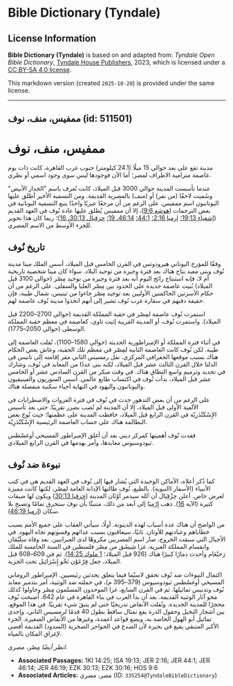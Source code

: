 # Bible Dictionary (Tyndale)

## License Information

**Bible Dictionary (Tyndale)** is based on and adapted from: _Tyndale Open Bible Dictionary_, [Tyndale House Publishers](https://tyndaleopenresources.com/), 2023, which is licensed under a [CC BY-SA 4.0 license](https://creativecommons.org/licenses/by-sa/4.0/legalcode.en).

This markdown version (created `2025-10-20`) is provided under the same license.



--------------------------------

## ممفيس، منف، نوف (id: 511501)

ممفيس، منف، نوف
===============

مدينة تقع على بعد حوالي 15 ميلًا (24\.1 كيلومتر) جنوب غرب القاهرة، كانت ذات يوم عاصمة مترامية الاطراف لمصر؛ أما الآن فوجودها ليس سوى وجود اسمي أو نظري.

عندما تأسست المدينة حوالي 3000 قبل الميلاد، كانت تُعرف باسم "الجدار الأبيض" وسُميت لاحقًا (من نفر) أو (منف) بالمصرية القديمة. ومن التسمية الأخير أطلق عليها اليونانيون اسم ممفيس. على الرغم من أن مرجعًا عبريًا واحدًا يتبع التسمية اليونانية في بعض الترجمات ([هوشع 9:6](https://ref.ly/Hos9:6))، إلا أن ممفيس يُطلق عليها عادة نُوف في العهد القديم ([إشعياء 19:13؛](https://ref.ly/Isa19:13) [إرميا 2:16؛](https://ref.ly/Jer2:16) [44:1؛](https://ref.ly/Jer44:1) [46:14، 19؛](https://ref.ly/Jer46:14,Jer46:19) [حزقيال 30:13، 16](https://ref.ly/Ezek30:13,Ezek30:16))؛ ربما كان هذا تحوير للجزء الأوسط من الاسم المصري.

تاريخ نُوف
----------

وفقًا للمؤرخ اليوناني هيرودوتس في القرن الخامس قبل الميلاد، أسس الملك مينا مدينة نُوف وبنى معبد بتاح هناك بعد فترة وجيزة من توحيد البلاد. سواء كان مينا شخصية تاريخية أم لا، فإنه استنتاج رائج اليوم أنه بعد فترة وجيزة من توحيد مِصْر (حوالي 3100 قبل الميلاد) بُنيت عاصمة جديدة على الحدود بين مِصْر العليا والسفلى. على الرغم من أن حكام الأسرتين الحاكمتين الأوليين بعد توحيد مِصْر جاءوا من ثينيس، شمال طيبة، فإن حقيقة دفنهم في سقارة غرب نُوف تشير إلى أنهم اتخذوا مدينة نُوف عاصمة لهم.

استمرت نُوف عاصمة لمِصْر في حقبة المملكة القديمة (حوالي 2700–2200 قبل الميلاد). واستمرت نُوف، أو المدينة القريبة إثيت تاوي، كعاصمة في معظم حقبة المملكة الوسطى (حوالي 2050–1775\).

في أثناء فترة المملكة أو الإمبراطورية الحديثة (حوالي 1580–1100\)، نُقلت العاصمة إلى طيبة. لكن نُوف كانت العاصمة الثانية لمِصْر في معظم تلك الحقبة، وعاش بعض الحكام هناك بسبب موقعها الجغرافي المركزي. نقل رمسيس الثاني مقر إقامته إلى تانيس في الدلتا خلال القرن الثالث عشر قبل الميلاد، لكنه بنى عددًا من المعابد في نُوف، وشارك في تجديد وترميم واسع النطاق هناك. في وقت مبكر من القرن السادس عشر أو الخامس عشر قبل الميلاد، بدأت نُوف في اكتساب طابع عالمي. أسس السوريون والفينيقيون واليونانيون واليهود في النهاية أحياء سكنية منفصلة هناك.

على الرغم من أن بعض التدهور حدث في نُوف في فترة الغزوات والاضطرابات في الألفية الأولى قبل الميلاد، إلا أن المدينة لم تُصب بضرر تقريبًا. حتى بعد تأسيس الإِسْكَنْدَرِيّة في القرن الرابع قبل الميلاد، حافظت المدينة على عظمتها؛ حيث تُوجَ بعض البطالمة هناك على حساب العاصمة الرئيسية الإِسْكَنْدَرِيّة.

فقدت نُوف أهميتها كمركز ديني بعد أن أغلق الإمبراطور المسيحي أوغسْطس ثيودوسيوس معابدها، وأمر بهدمها في القرن الرابع الميلادي.

نبوءة ضد نُوف
-------------

كما ذُكر أعلاه، الأماكن الوحيدة التي يُشار فيها إلى نُوف في العهد القديم هي في كتب الأنبياء (الأسفار االنبوية). بالطبع، نُوف طالتها الإدانة العامة لمِصْر، لكنها كانت مميزة لغرض خاص. أعلن حِزْقِيَال أن ٱلله سيدمر أوْثَان المدينة ([حزقيا 30:13](https://ref.ly/Ezek30:13)) ويكون لها ضيقات كثيرة (الآية [16](https://ref.ly/Ezek30:16)). ذهب إِرْمِيَا إلى أبعد من ذلك، متنبئًا بأن نوفَ ستحرق تمامًا وتصبح بلا سكان ([إرميا 46:19](https://ref.ly/Jer46:19)).

من الواضح أن هناك عدة أسباب لهذه الدينونة. أولًا، سيأتي العقاب على جميع الأمم بسبب خطاياهم وعبادتهم للأوثان. ثانيًا، سيعاقبون بسبب عدائهم وقسوتهم تجاه اليهود. في الأجيال التي سبقت الخروج، صار اسم المصريين مكروهًا لدى العبرانيين. بعد وفاة سلَيْمَان وانقسام المملكة العبرية، غزا شِيشَق من مِصْر فلسطين في السنة الخامسة للملك رَحبْعَام وأحدث دمارًا كبيرًا هناك (926 قبل الميلاد؛ [1 ملوك 14:25](https://ref.ly/1Kgs14:25)). ثم في 609–608 قبل الميلاد، جعل فِرْعَوْن نَخْو إِسْرَائِيل تحت الجزية.

 اكتمال النبوءات ضد نُوف تحقق لاسيّما فيما يتعلق يحدثين رئيسيين. الإمبراطور الروماني المسيحي أوغسْطس ثيودوسيوس (379–395 م)، في حملته ضد الوثنية، أمر بتدمير معابد نُوف وتدنيس تماثيلها. ثم في القرن السابع، غزا الموحدون المسلمون مِصْر وحاولوا كذلك محو آثار الوثنية القديمة. بعد أن بدأ العرب في بناء القاهرة في عام 642، أصبحت نُوف محجرًا للمدينة الجديدة. ونُقلت الأنقاض تدريجيًا حتى لم يتبقَ شيء تقريبًا. في هذا الموقع، بين أشجار النخيل وحقول الذرة يقع تمثال ساقط بطول 40 قدمًا لرمسيس الثاني، وإحدى تماثيل أبو الهول الخاصة به، وبضع قواعد أعمدة، وغيرها من الأنقاض الصغيرة. الجزء الأكبر المتبقي يقبع في بحيرة لأن الصدع في الحواجز الصخرية (السدود) القديمة أفضى لإغراق المكان بالمياه.

*انظر أيضًا* مِصْر، مصري.

* **Associated Passages:** 1KI 14:25; ISA 19:13; JER 2:16; JER 44:1; JER 46:14; JER 46:19; EZK 30:13; EZK 30:16; HOS 9:6
* **Associated Articles:** مصر، مصري (ID: `335254@TyndaleBibleDictionary`)

